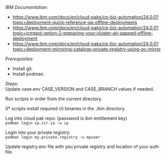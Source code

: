 *IBM Documentation*: 

- https://www.ibm.com/docs/en/cloud-paks/cp-biz-automation/24.0.0?topic=deployment-quick-reference-qa-offline-deployments
- https://www.ibm.com/docs/en/cloud-paks/cp-biz-automation/24.0.0?topic=icmppd-option-2-preparing-your-cluster-air-gapped-offline-deployment
- https://www.ibm.com/docs/en/cloud-paks/cp-biz-automation/24.0.0?topic=deployment-mirroring-catalogs-private-registry-using-oc-mirror

*Prerequisites*:
- Install git.
- Install podman.

*Steps:*<br/>
Update case.env CASE_VERSION and CASE_BRANCH values if needed.<br/>

Run scripts in order from the current directory.<br/>

0* scripts install required cli binaries in the ./bin directory.<br/>

Log into cloud pak repo: (password is ibm entitlement key)<br/>
`podman login cp.icr.io -u cp`

Login into your private registry:<br/>
`podman login my.private.registry -u myuser`

Update registry.env file with you private registry and location of your auth file.<br/>
